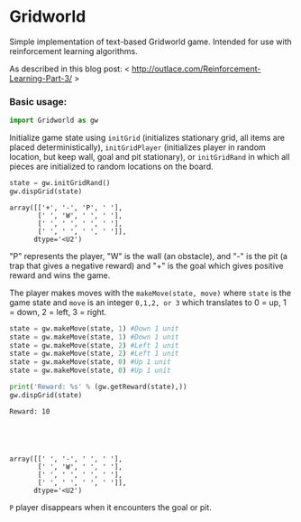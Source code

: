 # Gridworld
Simple implementation of text-based Gridworld game. Intended for use with reinforcement learning algorithms.

As described in this blog post: < http://outlace.com/Reinforcement-Learning-Part-3/ >



### Basic usage:

```python
import Gridworld as gw
```

Initialize game state using `initGrid` (initializes stationary grid, all items are placed deterministically), `initGridPlayer` (initializes player in random location, but keep wall, goal and pit stationary), or `initGridRand` in which all pieces are initialized to random locations on the board.


```python
state = gw.initGridRand()
gw.dispGrid(state)
```




    array([['+', '-', 'P', ' '],
           [' ', 'W', ' ', ' '],
           [' ', ' ', ' ', ' '],
           [' ', ' ', ' ', ' ']],
          dtype='<U2')



"P" represents the player, "W" is the wall (an obstacle), and "-" is the pit (a trap that gives a negative reward) and "+" is the goal which gives positive reward and wins the game.

The player makes moves with the `makeMove(state, move)` where `state` is the game state and `move` is an integer `0,1,2, or 3` which translates to 0 = up, 1 = down, 2 = left, 3 = right.


```python
state = gw.makeMove(state, 1) #Down 1 unit
state = gw.makeMove(state, 1) #Down 1 unit
state = gw.makeMove(state, 2) #Left 1 unit
state = gw.makeMove(state, 2) #Left 1 unit
state = gw.makeMove(state, 0) #Up 1 unit
state = gw.makeMove(state, 0) #Up 1 unit
```


```python
print('Reward: %s' % (gw.getReward(state),))
gw.dispGrid(state)
```

    Reward: 10





    array([[' ', '-', ' ', ' '],
           [' ', 'W', ' ', ' '],
           [' ', ' ', ' ', ' '],
           [' ', ' ', ' ', ' ']],
          dtype='<U2')



`P` player disappears when it encounters the goal or pit.


```python

```
